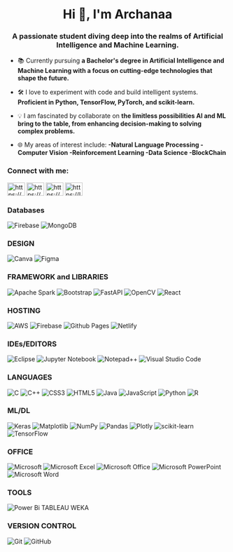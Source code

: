 
<h1 align="center">Hi 👋, I'm Archanaa</h1>
<h3 align="center">A passionate student diving deep into the realms of Artificial Intelligence and Machine Learning.</h3>


- 📚 Currently pursuing **a Bachelor's degree in Artificial Intelligence and Machine Learning with a focus on cutting-edge technologies that shape the future.**

- 🛠️ I love to experiment with code and build intelligent systems. **Proficient in Python, TensorFlow, PyTorch, and scikit-learn.**

- 💡 I am fascinated by collaborate on **the limitless possibilities AI and ML bring to the table, from enhancing decision-making to solving complex problems.**

- 🌐 My areas of interest include: **-Natural Language Processing -Computer Vision -Reinforcement Learning -Data Science -BlockChain**

<h3 align="left">Connect with me:</h3>
<p align="left">
<a href="https://www.linkedin.com/in/archanaa-s-9b7156299/" target="blank"><img align="center" src="https://raw.githubusercontent.com/rahuldkjain/github-profile-readme-generator/master/src/images/icons/Social/linked-in-alt.svg" alt="https://www.linkedin.com/in/archanaa-s-9b7156299/" height="30" width="40" /></a>
<a href="https://www.kaggle.com/asamanikafalen17" target="blank"><img align="center" src="https://raw.githubusercontent.com/rahuldkjain/github-profile-readme-generator/master/src/images/icons/Social/kaggle.svg" alt="https://www.kaggle.com/asamanikafalen17" height="30" width="40" /></a>
<a href="https://www.hackerrank.com/profile/asamanikafalen" target="blank"><img align="center" src="https://raw.githubusercontent.com/rahuldkjain/github-profile-readme-generator/master/src/images/icons/Social/hackerrank.svg" alt="https://www.hackerrank.com/profile/asamanikafalen" height="30" width="40" /></a>
<a href="https://leetcode.com/asamanikafalen/" target="blank"><img align="center" src="https://raw.githubusercontent.com/rahuldkjain/github-profile-readme-generator/master/src/images/icons/Social/leet-code.svg" alt="https://leetcode.com/asamanikafalen/" height="30" width="40" /></a>
</p>

<h3 align="left">Databases</h3>

![Firebase](https://img.shields.io/badge/Firebase-039BE5?style=for-the-badge&logo=Firebase&logoColor=white)  ![MongoDB](https://img.shields.io/badge/MongoDB-%234ea94b.svg?style=for-the-badge&logo=mongodb&logoColor=white)

<h3 align="left">DESIGN</h3>

![Canva](https://img.shields.io/badge/Canva-%2300C4CC.svg?style=for-the-badge&logo=Canva&logoColor=white)  	![Figma](https://img.shields.io/badge/figma-%23F24E1E.svg?style=for-the-badge&logo=figma&logoColor=white)


<h3 align="left">FRAMEWORK and LIBRARIES</h3>

![Apache Spark](https://img.shields.io/badge/Apache%20Spark-FDEE21?style=flat-square&logo=apachespark&logoColor=black)      ![Bootstrap](https://img.shields.io/badge/bootstrap-%238511FA.svg?style=for-the-badge&logo=bootstrap&logoColor=white)   ![FastAPI](https://img.shields.io/badge/FastAPI-005571?style=for-the-badge&logo=fastapi)   ![OpenCV](https://img.shields.io/badge/opencv-%23white.svg?style=for-the-badge&logo=opencv&logoColor=white)   ![React](https://img.shields.io/badge/react-%2320232a.svg?style=for-the-badge&logo=react&logoColor=%2361DAFB)   

<h3 align="left">HOSTING</h3>

![AWS](https://img.shields.io/badge/AWS-%23FF9900.svg?style=for-the-badge&logo=amazon-aws&logoColor=white)  ![Firebase](https://img.shields.io/badge/firebase-%23039BE5.svg?style=for-the-badge&logo=firebase)  ![Github Pages](https://img.shields.io/badge/github%20pages-121013?style=for-the-badge&logo=github&logoColor=white)  ![Netlify](https://img.shields.io/badge/netlify-%23000000.svg?style=for-the-badge&logo=netlify&logoColor=#00C7B7)  

<h3 align="left">IDEs/EDITORS</h3>

![Eclipse](https://img.shields.io/badge/Eclipse-FE7A16.svg?style=for-the-badge&logo=Eclipse&logoColor=white)   ![Jupyter Notebook](https://img.shields.io/badge/jupyter-%23FA0F00.svg?style=for-the-badge&logo=jupyter&logoColor=white)  ![Notepad++](https://img.shields.io/badge/Notepad++-90E59A.svg?style=for-the-badge&logo=notepad%2b%2b&logoColor=black)    ![Visual Studio Code](https://img.shields.io/badge/Visual%20Studio%20Code-0078d7.svg?style=for-the-badge&logo=visual-studio-code&logoColor=white) 


<h3 align="left">LANGUAGES</h3>

![C](https://img.shields.io/badge/c-%2300599C.svg?style=for-the-badge&logo=c&logoColor=white)  ![C++](https://img.shields.io/badge/c++-%2300599C.svg?style=for-the-badge&logo=c%2B%2B&logoColor=white)   ![CSS3](https://img.shields.io/badge/css3-%231572B6.svg?style=for-the-badge&logo=css3&logoColor=white)  ![HTML5](https://img.shields.io/badge/html5-%23E34F26.svg?style=for-the-badge&logo=html5&logoColor=white)  ![Java](https://img.shields.io/badge/java-%23ED8B00.svg?style=for-the-badge&logo=openjdk&logoColor=white)  ![JavaScript](https://img.shields.io/badge/javascript-%23323330.svg?style=for-the-badge&logo=javascript&logoColor=%23F7DF1E)   ![Python](https://img.shields.io/badge/python-3670A0?style=for-the-badge&logo=python&logoColor=ffdd54)   	![R](https://img.shields.io/badge/r-%23276DC3.svg?style=for-the-badge&logo=r&logoColor=white)  

<h3 align="left">ML/DL</h3>

![Keras](https://img.shields.io/badge/Keras-%23D00000.svg?style=for-the-badge&logo=Keras&logoColor=white)  ![Matplotlib](https://img.shields.io/badge/Matplotlib-%23ffffff.svg?style=for-the-badge&logo=Matplotlib&logoColor=black)  ![NumPy](https://img.shields.io/badge/numpy-%23013243.svg?style=for-the-badge&logo=numpy&logoColor=white)  ![Pandas](https://img.shields.io/badge/pandas-%23150458.svg?style=for-the-badge&logo=pandas&logoColor=white)  ![Plotly](https://img.shields.io/badge/Plotly-%233F4F75.svg?style=for-the-badge&logo=plotly&logoColor=white)  ![scikit-learn](https://img.shields.io/badge/scikit--learn-%23F7931E.svg?style=for-the-badge&logo=scikit-learn&logoColor=white)  ![TensorFlow](https://img.shields.io/badge/TensorFlow-%23FF6F00.svg?style=for-the-badge&logo=TensorFlow&logoColor=white)


<h3 align="left">OFFICE</h3>

![Microsoft](https://img.shields.io/badge/Microsoft-0078D4?style=for-the-badge&logo=microsoft&logoColor=white)  ![Microsoft Excel](https://img.shields.io/badge/Microsoft_Excel-217346?style=for-the-badge&logo=microsoft-excel&logoColor=white)  ![Microsoft Office](https://img.shields.io/badge/Microsoft_Office-D83B01?style=for-the-badge&logo=microsoft-office&logoColor=white)  ![Microsoft PowerPoint](https://img.shields.io/badge/Microsoft_PowerPoint-B7472A?style=for-the-badge&logo=microsoft-powerpoint&logoColor=white)  ![Microsoft Word](https://img.shields.io/badge/Microsoft_Word-2B579A?style=for-the-badge&logo=microsoft-word&logoColor=white)


<h3 align="left">TOOLS</h3>

![Power Bi](https://img.shields.io/badge/power_bi-F2C811?style=for-the-badge&logo=powerbi&logoColor=black)  TABLEAU   WEKA


<h3 align="left">VERSION CONTROL</h3>

![Git](https://img.shields.io/badge/git-%23F05033.svg?style=for-the-badge&logo=git&logoColor=white)  ![GitHub](https://img.shields.io/badge/github-%23121011.svg?style=for-the-badge&logo=github&logoColor=white)

